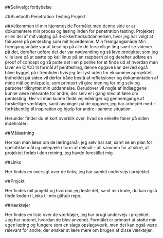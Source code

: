 ##Selvvalgt fordybelse

##Bluetooth Penetration Testing Projekt

##Velkommen til min hjemmeside
Formålet med denne side er at dokumentere min proces og læring inden for penetration testing.
Projektet er en del af mit valgfag på it-sikkerhedsuddannelsen, hvor jeg har valgt at fokusere på pentesting som mit hovedemne.
Min fremgangsmåde Min fremgangsmåde var at læse op på alle de forskellige ting samt se videoer på det, derefter udføre det der var nødvending og så lave produktet som jeg ville lave på at sætte op kali linux på en raspberri pi og derefter udføre en proof of concept og så putte det i en pipeline for at finde ud af hvordan man laver en CI/CD til formål af penttesting, denne opgave kan derved også blive bygget på i fremtiden hvis jeg før lyst uden for eksammensprojektet.  
Indholdet på siden vil derfor både bestå af refleksioner og dokumentation af mine mål og milepæle, som primært vil give mening for mig selv og personer tilknyttet min uddannelse.
Derudover vil nogle af indlæggene kunne være relevante for andre, der selv er i gang med at lære om pentesting. Her vil man kunne finde vejledninger og gennemgange af forskellige værktøjer, samt løsninger på de opgaver, jeg har arbejdet med – forhåbentlig til inspiration og hjælp for andre i samme situation.

Herunder finder du et kort overblik over, hvad de enkelte faner på siden indeholder:

##Målsætning

Her kan man læse om de læringsmål, jeg selv har sat, samt se en plan for specifikke mål og milepæle i form af delmål – alt sammen for at sikre, at projektet forløb i den retning, jeg havde forestillet mig.

##Links

Her findes en oversigt over de links, jeg har samlet undervejs i projektet.  

##Projekt  

Her findes mit projekt og hvordan jeg løste det, samt min kode, du kan også finde koden i Links til min github repo.

##Værktøjer

Her findes en liste over de værktøjer, jeg har brugt undervejs i projektet. Jeg har noteret, hvordan de blev anvendt. Formålet er primært at støtte min egen læring og fungere som en slags opslagsværk, men det kan også være relevant for andre, der ønsker at lære mere om brugen af disse værktøjer.
